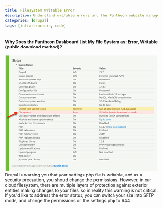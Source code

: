 ```yaml
---
title: Filesystem Writable Error
description: Understand writable errors and the Pantheon website management system architecture.
categories: [drupal]
tags: [infrastructure, code]
---
```

#### Why Does the Pantheon Dashboard List My File System as: Error, Writable (public download method)?
 ![Launch check file system error](/source/assets/images/desk_images/284378.png)  
 Drupal is warning you that your settings.php file is writable, and as a security precaution, you should change the permissions. However, in our cloud filesystem, there are multiple layers of protection against exterior entities making changes to your files, so in reality this warning is not critical. If you'd like to address the error status, you can switch your site into SFTP mode, and change the permissions on the settings.php to 644.
